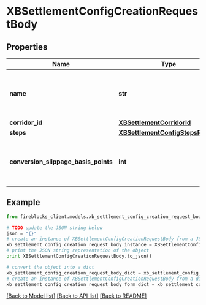# XBSettlementConfigCreationRequestBody


## Properties
Name | Type | Description | Notes
------------ | ------------- | ------------- | -------------
**name** | **str** | The name for the cross-border settlement configuration | 
**corridor_id** | [**XBSettlementCorridorId**](XBSettlementCorridorId.md) |  | 
**steps** | [**XBSettlementConfigStepsRecord**](XBSettlementConfigStepsRecord.md) |  | 
**conversion_slippage_basis_points** | **int** | Slippage configuarion in basis points, the default value is 10% | [optional] [default to 10000]

## Example

```python
from fireblocks_client.models.xb_settlement_config_creation_request_body import XBSettlementConfigCreationRequestBody

# TODO update the JSON string below
json = "{}"
# create an instance of XBSettlementConfigCreationRequestBody from a JSON string
xb_settlement_config_creation_request_body_instance = XBSettlementConfigCreationRequestBody.from_json(json)
# print the JSON string representation of the object
print XBSettlementConfigCreationRequestBody.to_json()

# convert the object into a dict
xb_settlement_config_creation_request_body_dict = xb_settlement_config_creation_request_body_instance.to_dict()
# create an instance of XBSettlementConfigCreationRequestBody from a dict
xb_settlement_config_creation_request_body_form_dict = xb_settlement_config_creation_request_body.from_dict(xb_settlement_config_creation_request_body_dict)
```
[[Back to Model list]](../README.md#documentation-for-models) [[Back to API list]](../README.md#documentation-for-api-endpoints) [[Back to README]](../README.md)


